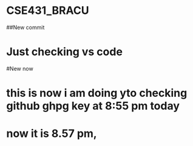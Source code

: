 # CSE431_BRACU



##New commit


# Just checking vs code 

#New now  




# this is now i am doing yto checking github ghpg key at 8:55 pm today



# now it is 8.57 pm,
